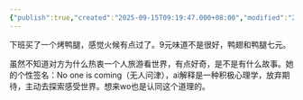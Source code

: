 ```yaml
---
{"publish":true,"created":"2025-09-15T09:19:47.000+08:00","modified":"2025-09-15T23:55:32.091+08:00","cssclasses":""}
---
```


下班买了一个烤鸭腿，感觉火候有点过了。9元味道不是很好，鸭翅和鸭腿七元。

虽然不知道对方为什么热衷一个人旅游看世界，有点好奇，是不是有什么故事。她的个性签名：No one is coming（无人问津），ai解释是一种积极心理学，放弃期待，主动去探索感受世界。想来wo也是认同这个道理的。